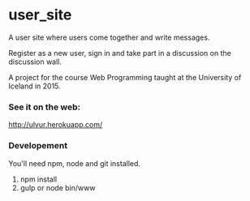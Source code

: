 # user_site
A user site where users come together and write messages.

Register as a new user, sign in and take part in a discussion on the discussion wall. 

A project for the course Web Programming taught at the University of Iceland in 2015.

### See it on the web:
http://ulvur.herokuapp.com/

### Developement 
You'll need npm, node and git installed.
  
  1. npm install
  2. gulp or node bin/www
